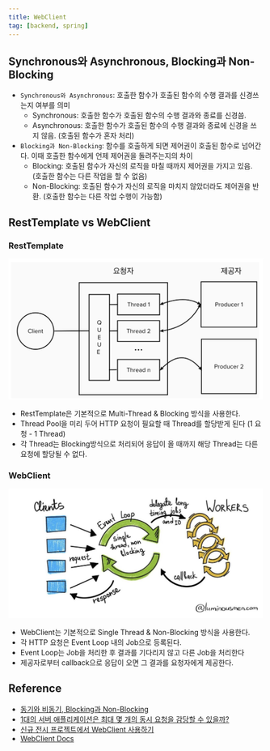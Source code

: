 ```yaml
---
title: WebClient
tag: [backend, spring]
---
```

## Synchronous와 Asynchronous, Blocking과 Non-Blocking
- `Synchronous와 Asynchronous`: 호출한 함수가 호출된 함수의 수행 결과를 신경쓰는지 여부를 의미
  - Synchronous: 호출한 함수가 호출된 함수의 수행 결과와 종료를 신경씀.
  - Asynchronous: 호출한 함수가 호출된 함수의 수행 결과와 종료에 신경을 쓰지 않음. (호출된 함수가 혼자 처리)
- `Blocking과 Non-Blocking`: 함수를 호출하게 되면 제어권이 호출된 함수로 넘어간다. 이때 호출한 함수에게 언제 제어권을 돌려주는지의 차이
  - Blocking: 호출된 함수가 자신의 로직을 마칠 때까지 제어권을 가지고 있음. (호출한 함수는 다른 작업을 할 수 없음)
  - Non-Blocking: 호출된 함수가 자신의 로직을 마치지 않았더라도 제어권을 반환. (호출한 함수는 다른 작업 수행이 가능함)

## RestTemplate vs WebClient
### RestTemplate
![resttemplate.jpg](img/resttemplate.jpg)
- RestTemplate은 기본적으로 Multi-Thread & Blocking 방식을 사용한다.
- Thread Pool을 미리 두어 HTTP 요청이 필요할 때 Thread를 할당받게 된다 (1 요청 - 1 Thread)
- 각 Thread는 Blocking방식으로 처리되어 응답이 올 때까지 해당 Thread는 다른 요청에 할당될 수 없다.

### WebClient
![webclient.jpg](img/webclient.jpg)
- WebClient는 기본적으로 Single Thread & Non-Blocking 방식을 사용한다.
- 각 HTTP 요청은 Event Loop 내의 Job으로 등록된다.
- Event Loop는 Job을 처리한 후 결과를 기다리지 않고 다른 Job을 처리한다
- 제공자로부터 callback으로 응답이 오면 그 결과를 요청자에게 제공한다.

## Reference
- [동기와 비동기, Blocking과 Non-Blocking](https://musma.github.io/2019/04/17/blocking-and-synchronous.html)
- [1대의 서버 애플리케이션은 최대 몇 개의 동시 요청을 감당할 수 있을까?](https://happycloud-lee.tistory.com/220)
- [신규 전시 프로젝트에서 WebClient 사용하기](https://oliveyoung.tech/blog/2022-11-10/oliveyoung-discovery-premium-webclient/)
- [WebClient Docs](https://docs.spring.io/spring-framework/reference/web/webflux-webclient.html)